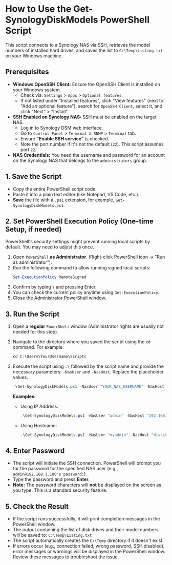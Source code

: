 # How to Use the Get-SynologyDiskModels PowerShell Script

This script connects to a Synology NAS via SSH, retrieves the model numbers of installed hard drives, and saves the list to `C:\Temp\Listing.txt` on your Windows machine.

## Prerequisites

* **Windows OpenSSH Client:** Ensure the OpenSSH Client is installed on your Windows system.
    * Check via: `Settings` > `Apps` > `Optional features`.
    * If not listed under "Installed features", click "View features" (next to "Add an optional feature"), search for `OpenSSH Client`, select it, and click "Next" > "Install".
* **SSH Enabled on Synology NAS:** SSH must be enabled on the target NAS.
    * Log in to Synology DSM web interface.
    * Go to `Control Panel` > `Terminal & SNMP` > `Terminal` tab.
    * Ensure **"Enable SSH service"** is checked.
    * Note the port number if it's not the default (`22`). This script assumes port `22`.
* **NAS Credentials:** You need the username and password for an account on the Synology NAS that belongs to the `administrators` group.

## 1. Save the Script

* Copy the entire PowerShell script code.
* Paste it into a plain text editor (like Notepad, VS Code, etc.).
* **Save** the file with a `.ps1` extension, for example, `Get-SynologyDiskModels.ps1`.

## 2. Set PowerShell Execution Policy (One-time Setup, if needed)

PowerShell's security settings might prevent running local scripts by default. You may need to adjust this once.

1.  Open `PowerShell` **as Administrator**. (Right-click PowerShell icon -> "Run as administrator").
2.  Run the following command to allow running signed local scripts:
    ```powershell
    Set-ExecutionPolicy RemoteSigned
    ```
3.  Confirm by typing `Y` and pressing Enter.
4.  You can check the current policy anytime using `Get-ExecutionPolicy`.
5.  Close the Administrator PowerShell window.

## 3. Run the Script

1.  Open a **regular** `PowerShell` window (Administrator rights are usually not needed for this step).
2.  Navigate to the directory where you saved the script using the `cd` command. For example:
    ```powershell
    cd C:\Users\YourUsername\Scripts
    ```
3.  Execute the script using `.\` followed by the script name and provide the necessary parameters: `-NasUser` and `-NasHost`. Replace the placeholder values.

    ```powershell
    .\Get-SynologyDiskModels.ps1 -NasUser "YOUR_NAS_USERNAME" -NasHost "YOUR_NAS_IP_OR_HOSTNAME"
    ```

    **Examples:**

    * Using IP Address:
        ```powershell
        .\Get-SynologyDiskModels.ps1 -NasUser "admin" -NasHost "192.168.1.100"
        ```
    * Using Hostname:
        ```powershell
        .\Get-SynologyDiskModels.ps1 -NasUser "myadmin" -NasHost "diskstation.local"
        ```

## 4. Enter Password

* The script will initiate the SSH connection. PowerShell will prompt you for the password for the specified NAS user (e.g., `admin@192.168.1.100's password:`).
* Type the password and press **Enter**.
* **Note:** The password characters will **not** be displayed on the screen as you type. This is a standard security feature.

## 5. Check the Result

* If the script runs successfully, it will print completion messages in the PowerShell window.
* The output containing the list of disk drives and their model numbers will be saved to:
    `C:\Temp\Listing.txt`
* The script automatically creates the `C:\Temp` directory if it doesn't exist.
* If errors occur (e.g., connection failed, wrong password, SSH disabled), error messages or warnings will be displayed in the PowerShell window. Review these messages to troubleshoot the issue.
